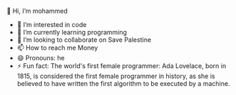  👋 Hi, I’m mohammed
- 👀 I’m interested in code
- 🌱 I’m currently learning programming
- 💞️ I’m looking to collaborate on Save Palestine
- 📫 How to reach me Money
- 😄 Pronouns: he
- ⚡ Fun fact: The world's first female programmer: Ada Lovelace, born in 1815, is considered the first female programmer in history, as she is believed to have written the first algorithm to be executed by a machine.
<!---
elpoppr/elpoppr is a ✨ special ✨ repository because its `README.md` (this file) appears on your GitHub profile.
You can click the Preview link to take a look at your changes.
--->

